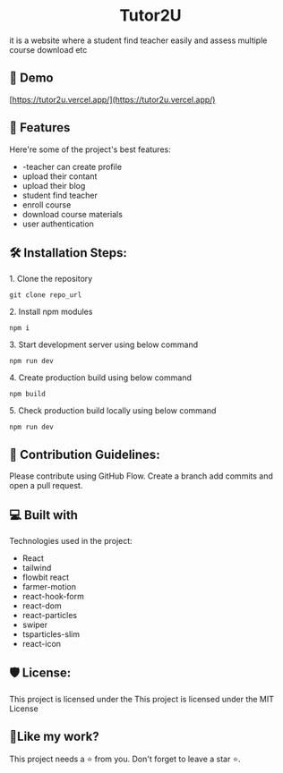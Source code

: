

<h1 align="center" id="title">Tutor2U</h1>

<p id="description">it is a website where a student find teacher easily and assess multiple course download etc</p>

<h2>🚀 Demo</h2>

[https://tutor2u.vercel.app/](https://tutor2u.vercel.app/)

  
  
<h2>🧐 Features</h2>

Here're some of the project's best features:

*   \-teacher can create profile
*   upload their contant
*   upload their blog
*   student find teacher
*   enroll course
*   download course materials
*   user authentication

<h2>🛠️ Installation Steps:</h2>

<p>1. Clone the repository</p>

```
git clone repo_url
```

<p>2. Install npm modules</p>

```
npm i
```

<p>3. Start development server using below command</p>

```
npm run dev
```

<p>4. Create production build using below command</p>

```
npm build
```

<p>5. Check production build locally using below command</p>

```
npm run dev
```

<h2>🍰 Contribution Guidelines:</h2>

Please contribute using GitHub Flow. Create a branch add commits and open a pull request.

  
  
<h2>💻 Built with</h2>

Technologies used in the project:

*   React
*   tailwind
*   flowbit react
*   farmer-motion
*   react-hook-form
*   react-dom
*   react-particles
*   swiper
*   tsparticles-slim
*   react-icon

<h2>🛡️ License:</h2>

This project is licensed under the This project is licensed under the MIT License

<h2>💖Like my work?</h2>

This project needs a ⭐️ from you. Don't forget to leave a star ⭐️.

